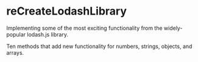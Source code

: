 # reCreateLodashLibrary

Implementing some of the most exciting functionality from the widely-popular lodash.js library. 


Ten methods that add new functionality for numbers, strings, objects, and arrays.

